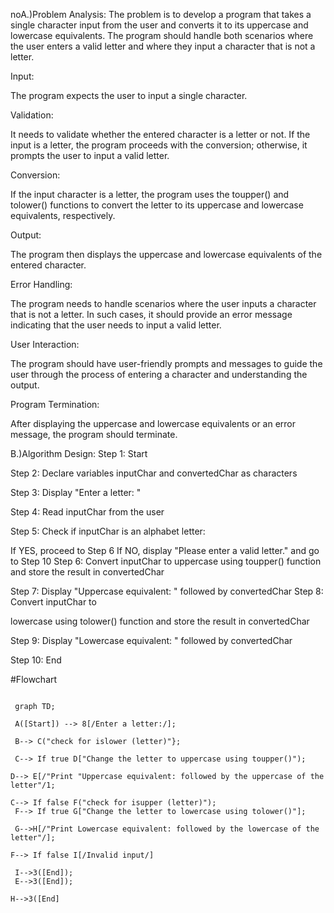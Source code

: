 noA.)Problem Analysis: The problem is to develop a program that takes a single character input from the user and converts it to its uppercase and lowercase equivalents. The program should handle both scenarios where the user enters a valid letter and where they input a character that is not a letter.

Input:

The program expects the user to input a single character.

Validation:

It needs to validate whether the entered character is a letter or not. If the input is a letter, the program proceeds with the conversion; otherwise, it prompts the user to input a valid letter.

Conversion:

If the input character is a letter, the program uses the toupper() and tolower() functions to convert the letter to its uppercase and lowercase equivalents, respectively.

Output:

The program then displays the uppercase and lowercase equivalents of the entered character.

Error Handling:

The program needs to handle scenarios where the user inputs a character that is not a letter. In such cases, it should provide an error message indicating that the user needs to input a valid letter.

User Interaction:

The program should have user-friendly prompts and messages to guide the user through the process of entering a character and understanding the output.

Program Termination:

After displaying the uppercase and lowercase equivalents or an error message, the program should terminate.

B.)Algorithm Design:
Step 1: Start

Step 2: Declare variables inputChar and convertedChar as characters

Step 3: Display "Enter a letter: "

Step 4: Read inputChar from the user

Step 5: Check if inputChar is an alphabet letter:

If YES, proceed to Step 6
If NO, display "Please enter a valid letter." and go to Step 10
Step 6: Convert inputChar to uppercase using toupper() function and store the result in convertedChar

Step 7: Display "Uppercase equivalent: " followed by convertedChar Step 8: Convert inputChar to

lowercase using tolower() function and store the result in convertedChar

Step 9: Display "Lowercase equivalent: " followed by convertedChar

Step 10: End

#Flowchart
```mermaid

 graph TD;

 A([Start]) --> 8[/Enter a letter:/];

 B--> C("check for islower (letter)"};

 C--> If true D["Change the letter to uppercase using toupper()");

D--> E[/"Print "Uppercase equivalent: followed by the uppercase of the letter"/1;

C--> If false F("check for isupper (letter)");
 F--> If true G["Change the letter to lowercase using tolower()"];

 G-->H[/"Print Lowercase equivalent: followed by the lowercase of the letter"/];

F--> If false I[/Invalid input/]

 I-->3([End]);
 E-->3([End]);

H-->3([End]
```
